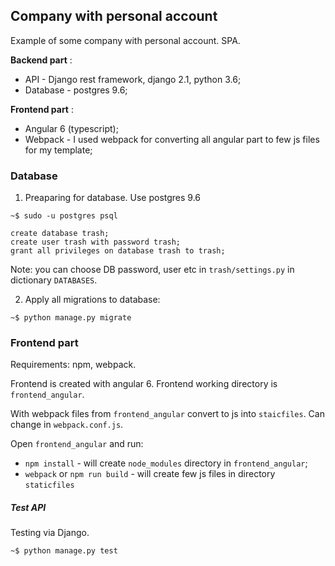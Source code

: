 ## Company with personal account
 
 Example of some company with personal account. SPA.
 
 **Backend part** :
 
 - API - Django rest framework, django 2.1, python 3.6;
 - Database - postgres 9.6;
 
 
 **Frontend part** :
 - Angular 6 (typescript);
 - Webpack - I used webpack for converting all angular part to few js files for my template;


### Database
1) Preaparing for database. Use postgres 9.6
```
~$ sudo -u postgres psql

create database trash;
create user trash with password trash;
grant all privileges on database trash to trash;
```
Note: you can choose DB password, user etc in `trash/settings.py` in dictionary `DATABASES`.

2) Apply all migrations to database:
```
~$ python manage.py migrate
```


### Frontend part
Requirements: npm, webpack.

Frontend is created with angular 6. Frontend working directory is `frontend_angular`.

With webpack files from `frontend_angular` convert to js into `staicfiles`. Can change in `webpack.conf.js`.

Open `frontend_angular` and run:
 - ```npm install``` - will create `node_modules` directory in `frontend_angular`;
 - ```webpack``` or ```npm run build``` - will create few js files in directory `staticfiles`


##### Test API

Testing via Django.

```
~$ python manage.py test
```
